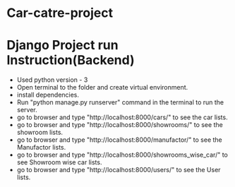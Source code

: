 # Car-catre-project
# Django Project run Instruction(Backend)
   * Used python version - 3
   * Open terminal to the folder and create virtual environment.
   * install dependencies.
   * Run "python manage.py runserver" command in the terminal to run the server.
   * go to browser and type "http://localhost:8000/cars/" to see the car lists.
   * go to browser and type "http://localhost:8000/showrooms/" to see the showroom lists.
   * go to browser and type "http://localhost:8000/manufactor/" to see the Manufactor lists.
   * go to browser and type "http://localhost:8000/showrooms_wise_car/" to see Showroom wise car lists.
   * go to browser and type "http://localhost:8000/users/" to see the User lists.
